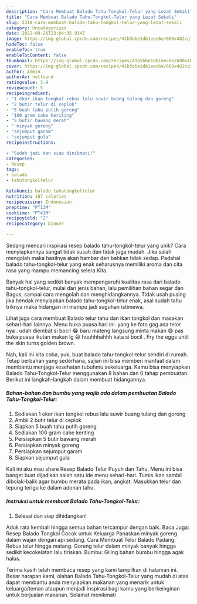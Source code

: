 ```yaml
---
description: "Cara Membuat Balado Tahu-Tongkol-Telur yang Lezat Sekali"
title: "Cara Membuat Balado Tahu-Tongkol-Telur yang Lezat Sekali"
slug: 2318-cara-membuat-balado-tahu-tongkol-telur-yang-lezat-sekali
category: Uncategorized
date: 2022-09-26T23:04:35.934Z
image: https://img-global.cpcdn.com/recipes/41b5bbe1db1eec6e/680x482cq70/balado-tahu-tongkol-telur-foto-resep-utama.jpg
hideToc: false
enableToc: true
enableTocContent: false
thumbnail: https://img-global.cpcdn.com/recipes/41b5bbe1db1eec6e/680x482cq70/balado-tahu-tongkol-telur-foto-resep-utama.jpg
cover: https://img-global.cpcdn.com/recipes/41b5bbe1db1eec6e/680x482cq70/balado-tahu-tongkol-telur-foto-resep-utama.jpg
author: Admin
authorAv: notfound
ratingvalue: 3.9
reviewcount: 5
recipeingredient:
- "1 ekor ikan tongkol rebus lalu suwir buang tulang dan goreng"
- "2 butir telur di ceplok"
- "5 buah tahu putih goreng"
- "100 gram cabe keriting"
- "5 butir bawang merah"
- " minyak goreng"
- "sejumput garam"
- "sejumput gula"
recipeinstructions:

- "Sudah jadi dan siap dinikmati!"
categories:
- Resep
tags:
- balado
- tahutongkoltelur

katakunci: balado tahutongkoltelur 
nutrition: 187 calories
recipecuisine: Indonesian
preptime: "PT13M"
cooktime: "PT41M"
recipeyield: "2"
recipecategory: Dinner

---
```





Sedang mencari inspirasi resep balado tahu-tongkol-telur yang unik? Cara menyiapkannya sangat tidak susah dan tidak juga mudah. Jika salah mengolah maka hasilnya akan hambar dan bahkan tidak sedap. Padahal balado tahu-tongkol-telur yang enak seharusnya memiliki aroma dan cita rasa yang mampu memancing selera Kita.





Banyak hal yang sedikit banyak mempengaruhi kualitas rasa dari balado tahu-tongkol-telur, mulai dari jenis bahan, lalu pemilihan bahan segar dan Bagus, sampai cara mengolah dan menghidangkannya. Tidak usah pusing jika hendak menyiapkan balado tahu-tongkol-telur enak,      asal sudah tahu triknya maka hidangan ini mampu jadi suguhan istimewa.














Lihat juga cara membuat Balado telur tahu dan ikan tongkol dan masakan sehari-hari lainnya. Menu buka puasa hari ini. yang ke foto gag ada telor nya . udah diembat si bocil 😂 baru mateng langsung minta makan 😄 pas buka puasa ikutan makan lg 😆 huuhhhahhh kata si bocil . Fry the eggs until the skin turns golden brown.






Nah, kali ini kita coba, yuk, buat balado tahu-tongkol-telur sendiri di rumah. Tetap berbahan yang sederhana, sajian ini bisa memberi manfaat dalam membantu menjaga kesehatan tubuhmu sekeluarga. Kamu bisa menyiapkan Balado Tahu-Tongkol-Telur menggunakan 8 bahan dan 0 tahap pembuatan. Berikut ini langkah-langkah dalam membuat hidangannya.

<!--inarticleads1-->

##### Bahan-bahan dan bumbu yang wajib ada dalam pembuatan Balado Tahu-Tongkol-Telur:

1. Sediakan 1 ekor ikan tongkol rebus lalu suwir buang tulang dan goreng
1. Ambil 2 butir telur di ceplok
1. Siapkan 5 buah tahu putih goreng
1. Sediakan 100 gram cabe keriting
1. Persiapkan 5 butir bawang merah
1. Persiapkan  minyak goreng
1. Persiapkan sejumput garam
1. Siapkan sejumput gula


Kali ini aku mau share Resep Balado Telur Puyuh dan Tahu. Menu ini bisa banget buat dijadikan salah satu ide menu sehari-hari. Tumis ikan sambil dibolak-balik agar bumbu merata pada ikan, angkat. Masukkan telur dan tepung terigu ke dalam adonan tahu. 

<!--inarticleads2-->

##### Instruksi untuk membuat Balado Tahu-Tongkol-Telur:


1. Selesai dan siap dihidangkan!

Aduk rata kembali hingga semua bahan tercampur dengan baik. Baca Juga: Resep Balado Tongkol Cocok untuk Keluarga Panaskan minyak goreng dalam wajan dengan api sedang. Cara Membuat Telur Balado Padang: Rebus telur hingga matang. Goreng telur dalam minyak banyak hingga sedikit kecokelatan lalu tiriskan. Bumbu: Giling bahan bumbu hingga agak halus. 

Terima kasih telah membaca resep yang kami tampilkan di halaman ini. Besar harapan kami, olahan Balado Tahu-Tongkol-Telur yang mudah di atas dapat membantu anda menyiapkan makanan yang menarik untuk keluarga/teman ataupun menjadi inspirasi bagi kamu yang berkeinginan untuk berjualan makanan. Selamat menikmati
